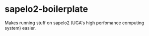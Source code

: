 # sapelo2-boilerplate

Makes running stuff on sapelo2 (UGA's high perfomance computing system) easier.



